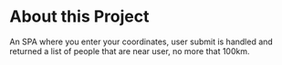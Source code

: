 # About this Project

An SPA where you enter your coordinates, user submit is handled and returned a list of people that are near user, no more that 100km.
